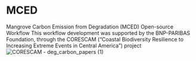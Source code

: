 # MCED
Mangrove Carbon Emission from Degradation (MCED) Open-source Workflow
This workflow development was supported by the BNP-PARIBAS Foundation, through the CORESCAM (“Coastal Biodiversity Resilience to Increasing Extreme Events in Central America”) project
![CORESCAM - deg_carbon_papers (1)](https://github.com/CibeleAmaral/MCED/assets/67020853/39346e6c-9acf-4f34-abf8-a2d46ee0ed39)
